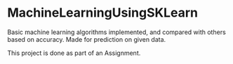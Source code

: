 # MachineLearningUsingSKLearn

Basic machine learning algorithms implemented, and
compared with others based on accuracy. Made for prediction
on given data.

This project is done as part of an Assignment.
